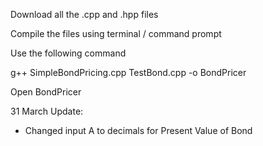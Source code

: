 Download all the .cpp and .hpp files

Compile the files using terminal / command prompt

Use the following command

g++ SimpleBondPricing.cpp TestBond.cpp -o BondPricer

Open BondPricer


31 March Update:
- Changed input A to decimals for Present Value of Bond 
